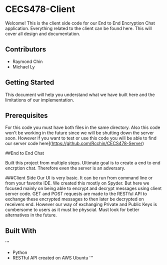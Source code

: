 # CECS478-Client
Welcome! This is the client side code for our End to End Encryption Chat application. Everything related to the client can be found here. This will cover all design and documentation.

## Contributors
* Raymond Chin
* Michael Ly

## Getting Started

This document will help you understand what we have built here and the limitations of our implementation. 

## Prerequisites

For this code you must have both files in the same directory. Also this code won't be working in the future since we will be shutting down the server soon. However if you want to test or use this code you will be able to find our server code here](https://github.com/Rcchin/CECS478-Server)

##End to End Chat

Built this project from multiple steps. Ultimate goal is to create a end to end encrption chat. Therefore even the server is an adversary. 

###Client Side
Our UI is very basic. It can be run from command line or from your favorite IDE. We created this mostly on Spyder. But here we focused mainly on being able to encrypt and decrypt messages using client server code. GET and POST requests are made to the RESTful API to exchange these encrypted messages to then later be decrypted on receivers end. However our way of exchanging Private and Public Keys is cumbersome to users as it must be physcial. Must look for better alternatives in the future.

## Built With
'''
* Python
* RESTful API created on AWS Ubuntu
'''



